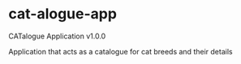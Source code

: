 # cat-alogue-app
CATalogue Application v1.0.0

Application that acts as a catalogue for cat breeds and their details
